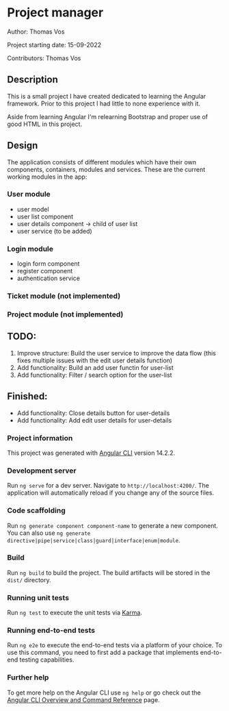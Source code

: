 # Project manager
Author: Thomas Vos

Project starting date: 15-09-2022

Contributors: Thomas Vos

## Description
This is a small project I have created dedicated to learning the Angular framework. Prior to this project I had little to none experience with it. 

Aside from learning Angular I'm relearning Bootstrap and proper use of good HTML in this project.  

## Design
The application consists of different modules which have their own components, containers, modules and services.
These are the current working modules in the app:

### User module
- user model
- user list component
- user details component -> child of user list
- user service (to be added)

### Login module
- login form component
- register component
- authentication service

### Ticket module (not implemented)
### Project module (not implemented)

## TODO:

1. Improve structure:  Build the user service to improve the data flow (this fixes multiple issues with the edit user details function)
2. Add functionality:  Build an add user functin for user-list
3. Add functionality:  Filter / search option for the user-list                

## Finished:
- Add functionality: Close details button for user-details          
- Add functionality: Add edit user details for user-details        


### Project information

This project was generated with [Angular CLI](https://github.com/angular/angular-cli) version 14.2.2.

### Development server

Run `ng serve` for a dev server. Navigate to `http://localhost:4200/`. The application will automatically reload if you change any of the source files.

### Code scaffolding

Run `ng generate component component-name` to generate a new component. You can also use `ng generate directive|pipe|service|class|guard|interface|enum|module`.

### Build

Run `ng build` to build the project. The build artifacts will be stored in the `dist/` directory.

### Running unit tests

Run `ng test` to execute the unit tests via [Karma](https://karma-runner.github.io).

### Running end-to-end tests

Run `ng e2e` to execute the end-to-end tests via a platform of your choice. To use this command, you need to first add a package that implements end-to-end testing capabilities.

### Further help

To get more help on the Angular CLI use `ng help` or go check out the [Angular CLI Overview and Command Reference](https://angular.io/cli) page.
